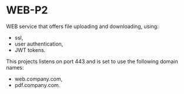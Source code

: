 # WEB-P2

WEB service that offers file uploading and downloading, using:
- ssl,
- user authentication,
- JWT tokens.

This projects listens on port 443 and is set to use the following domain names:
- web.company.com,
- pdf.company.com.